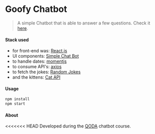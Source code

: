 # Goofy Chatbot

> A simple Chatbot that is able to answer a few questions.
> Check it [here](https://tomurlh.github.io/goofy-chatbot/).

#### Stack used

- for front-end was: [React.js](https://reactjs.org/)
- UI components: [Simple Chat Bot](https://lucasbassetti.com.br/react-simple-chatbot/)
- to handle dates: [momentjs](https://momentjs.com/)
- to consume API's: [axios](https://github.com/axios/axios)
- to fetch the jokes: [Random Jokes](https://official-joke-api.appspot.com/random_joke)
- and the kittens: [Cat API](https://thecatapi.com/)

#### Usage

``` bash
npm install
npm start
```

#### About

<<<<<<< HEAD
Developed during the [QODA](https://qoda.com.br/curso/bootcamp-chatbots-para-whatsapp/) chatbot course.
